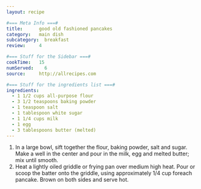 ```yaml
---
layout: recipe

#=== Meta Info ===#
title:      good old fashioned pancakes
category:   main dish
subcategory:  breakfast
review:     4

#=== Stuff for the Sidebar ===#
cookTime:   15
numServed:    6
source:     http://allrecipes.com

#=== Stuff for the ingredients list ===#
ingredients:
  - 1 1/2 cups all-purpose flour
  - 3 1/2 teaspoons baking powder
  - 1 teaspoon salt
  - 1 tablespoon white sugar
  - 1 1/4 cups milk
  - 1 egg
  - 3 tablespoons butter (melted)
---
```


1. In a large bowl, sift together the flour, baking powder, salt and sugar. Make a well in the center and pour in the milk, egg and melted butter; mix until smooth.
2. Heat a lightly oiled griddle or frying pan over medium high heat. Pour or scoop the batter onto the griddle, using approximately 1/4 cup foreach pancake. Brown on both sides and serve hot.
